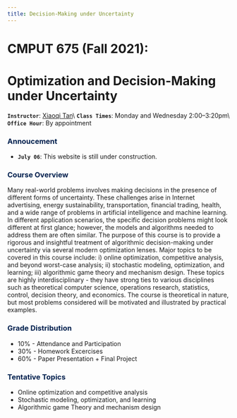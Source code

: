 ```yaml
---
title: Decision-Making under Uncertainty
---
```


>
# CMPUT 675 (Fall 2021):
# Optimization and Decision-Making under Uncertainty 

>
**`Instructor`**: [Xiaoqi Tan](/)\\
**`Class Times`**: Monday and Wednesday 2:00–3:20pm\\
**`Office Hour`**: By appointment



### <span style="color:#00204e"> Annoucement </span> 

- **`July 06`**: This website is still under construction.


### <span style="color:#00204e"> Course Overview </span> 

Many real-world problems involves making decisions in the presence of different forms of uncertainty. These challenges arise in Internet advertising, energy sustainability, transportation, financial trading, health, and a wide range of problems in artificial intelligence and machine learning. In different application scenarios, the specific decision problems might look different at first glance; however, the models and algorithms needed to address them are often similar. The purpose of this course is to provide a rigorous and insightful treatment of algorithmic decision-making under uncertainty via several modern optimization lenses. Major topics to be covered in this course include: i) online optimization, competitive analysis, and beyond worst-case analysis; ii) stochastic modeling, optimization, and learning; iii) algorithmic game theory and mechanism design. These topics are highly interdisciplinary - they have strong ties to various disciplines such as theoretical computer science, operations research, statistics, control, decision theory, and economics. The course is theoretical in nature, but most problems considered will be motivated and illustrated by practical examples.


### <span style="color:#00204e"> Grade Distribution </span> 

- 10% - Attendance and Participation  
- 30% - Homework Excercises
- 60% - Paper Presentation + Final Project               


### <span style="color:#00204e"> Tentative Topics </span> 

- Online optimization and competitive analysis
- Stochastic modeling, optimization, and learning
- Algorithmic game Theory and mechanism design
